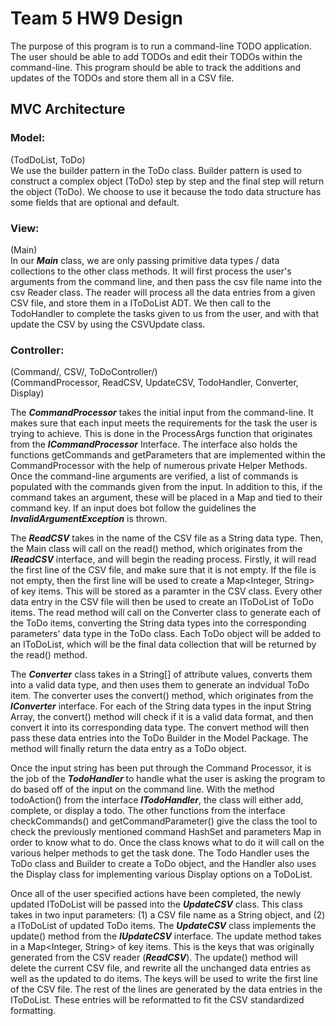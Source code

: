 # Team 5 HW9 Design 

The purpose of this program is to run a command-line TODO application. 
The user should be able to add TODOs and edit their TODOs within the command-line. 
This program should be able to track the additions and updates of the TODOs and store them all in a CSV file. 

## MVC Architecture

### Model:
(TodDoList, ToDo) <br>
We use the builder pattern in the ToDo class. Builder pattern is used to construct a complex object (ToDo) step by step and 
the final step will return the object (ToDo). We choose to use it because the todo data structure has some fields that are optional 
and default.


### View: 
(Main) <br>
In our **_Main_** class, we are only passing primitive data types / data collections to the other class methods. It will first process 
the user's arguments from the command line, and then pass the csv file name into the csv Reader class. The reader will process all the
data entries from a given CSV file, and store them in a IToDoList ADT. We then call to the TodoHandler to complete the tasks given to
us from the user, and with that update the CSV by using the CSVUpdate class.


### Controller:
(Command/, CSV/, ToDoController/) <br>
(CommandProcessor, ReadCSV, UpdateCSV, TodoHandler, Converter, Display) <br>

The **_CommandProcessor_** takes the initial input from the command-line.
It makes sure that each input meets the requirements for the task the user is trying to achieve. This is done in the 
ProcessArgs function that originates from the **_ICommandProcessor_** Interface. The interface also holds the functions 
getCommands and getParameters that are implemented within the CommandProcessor with the help of numerous private Helper Methods.
Once the command-line arguments are verified, a list of commands is populated with the commands given from the input. 
In addition to this, if the command takes an argument, these will be placed in a Map and tied to their command key. If 
an input does bot follow the guidelines the **_InvalidArgumentException_** is thrown. 

The **_ReadCSV_** takes in the name of the CSV file as a String data type. Then, the Main class will call on the read() method,
which originates from the **_IReadCSV_** interface, and will begin the reading process. Firstly, it will read the first line of 
the CSV file, and make sure that it is not empty. If the file is not empty, then the first line will be used to create a 
Map<Integer, String> of key items. This will be stored as a paramter in the CSV class. Every other data entry in the CSV file 
will then be used to create an IToDoList of ToDo items. The read method will call on the Converter class to generate each of 
the ToDo items, converting the String data types into the corresponding parameters' data type in the ToDo class. Each ToDo 
object will be added to an IToDoList, which will be the final data collection that will be returned by the read() method. 

The **_Converter_** class takes in a String[] of attribute values, converts them into a valid data type, and then uses them
to generate an indvidual ToDo item. The converter uses the convert() method, which originates from the **_IConverter_** 
interface. For each of the String data types in the input String Array, the convert() method will check if it is a valid
data format, and then convert it into its corresponding data type. The convert method will then pass these data entries into
the ToDo Builder in the Model Package. The method will finally return the data entry as a ToDo object.

Once the input string has been put through the Command Processor, it is the job of the **_TodoHandler_** to handle what 
the user is asking the program to do based off of the input on the command line. With the method todoAction() from the 
interface **_ITodoHandler_**, the class will either add, complete, or display a todo. The other functions from the interface
checkCommands() and getCommandParameter() give the class the tool to check the previously mentioned command HashSet 
and parameters Map in order to know what to do. Once the class knows what to do it will call on the various helper methods
to get the task done. The Todo Handler uses the ToDo class and Builder to create a ToDo object, and the Handler also uses 
the Display class for implementing various Display options on a ToDoList. 

Once all of the user specified actions have been completed, the newly updated IToDoList will be passed into the **_UpdateCSV_**
class. This class takes in two input parameters: (1) a CSV file name as a String object, and (2) a IToDoList of updated ToDo items.
The **_UpdateCSV_** class implements the update() method from the **_IUpdateCSV_** interface. The update method takes in a 
Map<Integer, String> of key items. This is the keys that was originally generated from the CSV reader (**_ReadCSV_**). The update()
method will delete the current CSV file, and rewrite all the unchanged data entries as well as the updated to do items. The keys will 
be used to write the first line of the CSV file. The rest of the lines are generated by the data entries in the IToDoList. 
These entries will be reformatted to fit the CSV standardized formatting. 

